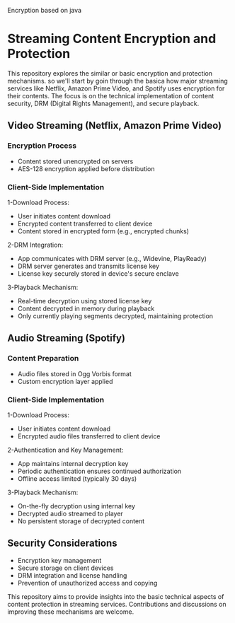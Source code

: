 Encryption based on java

# Streaming Content Encryption and Protection

This repository explores the similar or basic encryption and protection mechanisms.
so we'll start by goin through the basica how major streaming services like Netflix, Amazon Prime Video, and Spotify uses encryption for their contents. The focus is on the technical implementation of content security, DRM (Digital Rights Management), and secure playback.

## Video Streaming (Netflix, Amazon Prime Video)

### Encryption Process

- Content stored unencrypted on servers
- AES-128 encryption applied before distribution

### Client-Side Implementation

1-Download Process:

- User initiates content download
- Encrypted content transferred to client device
- Content stored in encrypted form (e.g., encrypted chunks)


2-DRM Integration:

- App communicates with DRM server (e.g., Widevine, PlayReady)
- DRM server generates and transmits license key
- License key securely stored in device's secure enclave


3-Playback Mechanism:

- Real-time decryption using stored license key
- Content decrypted in memory during playback
- Only currently playing segments decrypted, maintaining protection


## Audio Streaming (Spotify)

### Content Preparation

- Audio files stored in Ogg Vorbis format
- Custom encryption layer applied

### Client-Side Implementation

1-Download Process:

- User initiates content download
- Encrypted audio files transferred to client device


2-Authentication and Key Management:

- App maintains internal decryption key
- Periodic authentication ensures continued authorization
- Offline access limited (typically 30 days)


3-Playback Mechanism:

- On-the-fly decryption using internal key
- Decrypted audio streamed to player
- No persistent storage of decrypted content



## Security Considerations

- Encryption key management
- Secure storage on client devices
- DRM integration and license handling
- Prevention of unauthorized access and copying

This repository aims to provide insights into the basic technical aspects of content protection in streaming services. Contributions and discussions on improving these mechanisms are welcome.
